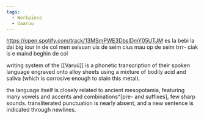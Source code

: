 ```yaml
---
tags:
  - Workpiece
  - Vaaruu
---
```

https://open.spotify.com/track/13MSmPWE3DbslDmY05UTJM
es la bebi la dai big iour
in de col men seivuan
uis de seim cius mau op de seim
trrr- ciak is e maind beghin de col

writing system of the [[Varuú]] is a phonetic transcription of their spoken language engraved onto alloy sheets using a mixture of bodily acid and saliva (which is corrosive enough to stain this metal).

the language itself is closely related to ancient mesopotamia, featuring many vowels and accents and combinations^[pre- and suffixes], few sharp sounds. transliterated punctuation is nearly absent, and a new sentence is indicated through newlines. 